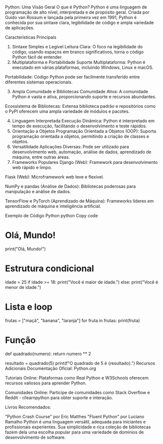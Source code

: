 Python: Uma Visão Geral
O que é Python?
Python é uma linguagem de programação de alto nível, interpretada e de propósito geral. Criada por Guido van Rossum e lançada pela primeira vez em 1991, Python é conhecida por sua sintaxe clara, legibilidade de código e ampla variedade de aplicações.

Características Principais
1. Sintaxe Simples e Legível
Leitura Clara: O foco na legibilidade do código, usando espaços em branco significativos, torna o código Python fácil de entender.
2. Multiplataforma e Portabilidade
Suporte Multiplataforma: Python é executado em várias plataformas, incluindo Windows, Linux e macOS.

Portabilidade: Código Python pode ser facilmente transferido entre diferentes sistemas operacionais.

3. Ampla Comunidade e Bibliotecas
Comunidade Ativa: A comunidade Python é vasta e ativa, proporcionando suporte e recursos abundantes.

Ecossistema de Bibliotecas: Extensa biblioteca padrão e repositórios como o PyPI oferecem uma ampla variedade de módulos e pacotes.

4. Linguagem Interpretada
Execução Dinâmica: Python é interpretado em tempo de execução, facilitando o desenvolvimento e teste rápidos.
5. Orientação a Objetos
Programação Orientada a Objetos (OOP): Suporta programação orientada a objetos, permitindo a criação de classes e objetos.
6. Versatilidade
Aplicações Diversas: Pode ser utilizado para desenvolvimento web, automação, análise de dados, aprendizado de máquina, entre outras áreas.
7. Frameworks Populares
Django (Web): Framework para desenvolvimento web rápido e limpo.

Flask (Web): Microframework web leve e flexível.

NumPy e pandas (Análise de Dados): Bibliotecas poderosas para manipulação e análise de dados.

TensorFlow e PyTorch (Aprendizado de Máquina): Frameworks líderes em aprendizado de máquina e inteligência artificial.

Exemplo de Código Python
python
Copy code
# Olá, Mundo!
print("Olá, Mundo!")

# Estrutura condicional
idade = 25
if idade >= 18:
    print("Você é maior de idade.")
else:
    print("Você é menor de idade.")

# Lista e loop
frutas = ["maçã", "banana", "laranja"]
for fruta in frutas:
    print(fruta)

# Função
def quadrado(numero):
    return numero ** 2

resultado = quadrado(5)
print(f"O quadrado de 5 é {resultado}.")
Recursos Adicionais
Documentação Oficial: Python.org

Tutoriais Online: Plataformas como Real Python e W3Schools oferecem recursos valiosos para aprender Python.

Comunidades Online: Participe de comunidades como Stack Overflow e Reddit - r/learnpython para obter suporte e interação.

Livros Recomendados:

"Python Crash Course" por Eric Matthes
"Fluent Python" por Luciano Ramalho
Python é uma linguagem versátil, adequada para iniciantes e profissionais experientes. Sua simplicidade e rica coleção de bibliotecas fazem dela uma escolha popular para uma variedade de domínios de desenvolvimento de software.





